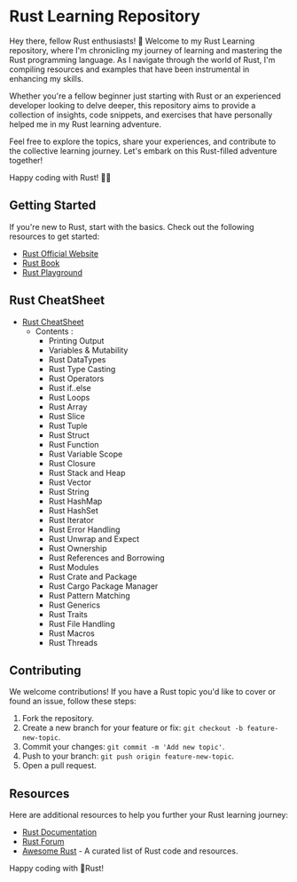 # Rust Learning Repository

Hey there, fellow Rust enthusiasts! 👋 Welcome to my Rust Learning repository, where I'm chronicling my journey of learning and mastering the Rust programming language. As I navigate through the world of Rust, I'm compiling resources and examples that have been instrumental in enhancing my skills.

Whether you're a fellow beginner just starting with Rust or an experienced developer looking to delve deeper, this repository aims to provide a collection of insights, code snippets, and exercises that have personally helped me in my Rust learning adventure.

Feel free to explore the topics, share your experiences, and contribute to the collective learning journey. Let's embark on this Rust-filled adventure together!

Happy coding with Rust! 🦀✨

## Getting Started

If you're new to Rust, start with the basics. Check out the following resources to get started:

- [Rust Official Website](https://www.rust-lang.org/)
- [Rust Book](https://doc.rust-lang.org/book/)
- [Rust Playground](https://play.rust-lang.org/)


## Rust CheatSheet 

- [Rust CheatSheet](/00_Rust_Cheatsheet/README.md)
  - Contents : 
    - Printing Output
    - Variables & Mutability
    - Rust DataTypes
    - Rust Type Casting
    - Rust Operators
    - Rust if..else
    - Rust Loops
    - Rust Array
    - Rust Slice
    - Rust Tuple
    - Rust Struct
    - Rust Function
    - Rust Variable Scope
    - Rust Closure
    - Rust Stack and Heap
    - Rust Vector 
    - Rust String
    - Rust HashMap
    - Rust HashSet
    - Rust Iterator
    - Rust Error Handling
    - Rust Unwrap and Expect
    - Rust Ownership
    - Rust References and Borrowing
    - Rust Modules
    - Rust Crate and Package
    - Rust Cargo Package Manager
    - Rust Pattern Matching
    - Rust Generics
    - Rust Traits
    - Rust File Handling
    - Rust Macros
    - Rust Threads
  



## Contributing

We welcome contributions! If you have a Rust topic you'd like to cover or found an issue, follow these steps:

1. Fork the repository.
2. Create a new branch for your feature or fix: `git checkout -b feature-new-topic`.
3. Commit your changes: `git commit -m 'Add new topic'`.
4. Push to your branch: `git push origin feature-new-topic`.
5. Open a pull request.

## Resources

Here are additional resources to help you further your Rust learning journey:

- [Rust Documentation](https://doc.rust-lang.org/)
- [Rust Forum](https://users.rust-lang.org/)
- [Awesome Rust](https://github.com/rust-unofficial/awesome-rust) - A curated list of Rust code and resources.

Happy coding with 🦀Rust!
